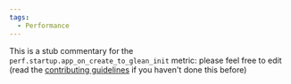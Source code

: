 ```yaml
---
tags:
  - Performance
---
```


This is a stub commentary for the `perf.startup.app_on_create_to_glean_init` metric: please feel free to edit (read the
[contributing guidelines](https://github.com/mozilla/glean-annotations/blob/main/CONTRIBUTING.md)
if you haven't done this before)
